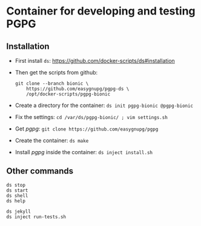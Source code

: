 # Container for developing and testing PGPG

## Installation

  - First install `ds`: https://github.com/docker-scripts/ds#installation

  - Then get the scripts from github:
    ```
    git clone --branch bionic \
        https://github.com/easygnupg/pgpg-ds \
        /opt/docker-scripts/pgpg-bionic
    ```

  - Create a directory for the container: `ds init pgpg-bionic @pgpg-bionic`

  - Fix the settings: `cd /var/ds/pgpg-bionic/ ; vim settings.sh`

  - Get *pgpg*: `git clone https://github.com/easygnupg/pgpg`

  - Create the container: `ds make`
  
  - Install *pgpg* inside the container: `ds inject install.sh`


## Other commands

   ```
   ds stop
   ds start
   ds shell
   ds help

   ds jekyll
   ds inject run-tests.sh
   ```

